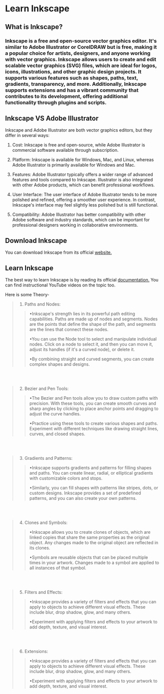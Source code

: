 # Learn Inkscape

## What is Inkscape?

### Inkscape is a free and open-source vector graphics editor. It's similar to Adobe Illustrator or CorelDRAW but is free, making it a popular choice for artists, designers, and anyone working with vector graphics. Inkscape allows users to create and edit scalable vector graphics (SVG) files, which are ideal for logos, icons, illustrations, and other graphic design projects. It supports various features such as shapes, paths, text, gradients, transparency, and more. Additionally, Inkscape supports extensions and has a vibrant community that contributes to its development, offering additional functionality through plugins and scripts.

## Inkscape VS Adobe Illustrator

Inkscape and Adobe Illustrator are both vector graphics editors, but they differ in several ways:

1. Cost: Inkscape is free and open-source, while Adobe Illustrator is commercial software available through subscription.

2. Platform: Inkscape is available for Windows, Mac, and Linux, whereas Adobe Illustrator is primarily available for Windows and Mac.

3. Features: Adobe Illustrator typically offers a wider range of advanced features and tools compared to Inkscape. Illustrator is also integrated with other Adobe products, which can benefit professional workflows.

4. User Interface: The user interface of Adobe Illustrator tends to be more polished and refined, offering a smoother user experience. In contrast, Inkscape's interface may feel slightly less polished but is still functional.

5. Compatibility: Adobe Illustrator has better compatibility with other Adobe software and industry standards, which can be important for professional designers working in collaborative environments.

## Download Inkscape

You can download Inkscape from its official [website.](https://inkscape.org/)

## Learn Inkscape

The best way to learn Inkscape is by reading its official [documentation.](https://inkscape.org/learn/)
You can find instructional YouTube videos on the topic too.

Here is some Theory-

>1. Paths and Nodes:
>>
>> &bull;Inkscape's strength lies in its powerful path editing capabilities. Paths are made up of nodes and segments. Nodes are the points that define the shape of the path, and segments are the lines that connect these nodes.
>>
>> &bull;You can use the Node tool to select and manipulate individual nodes. Click on a node to select it, and then you can move it, adjust its handles (if it's a curved node), or delete it.
>>
>> &bull;By combining straight and curved segments, you can create complex shapes and designs.

<br>
<br>

>2. Bezier and Pen Tools:
>>
>> &bull;The Bezier and Pen tools allow you to draw custom paths with precision. With these tools, you can create smooth curves and sharp angles by clicking to place anchor points and dragging to adjust the curve handles.
>>
>> 
>>&bull;Practice using these tools to create various shapes and paths. Experiment with different techniques like drawing straight lines, curves, and closed shapes.

<br>
<br>

>3. Gradients and Patterns:
>>
>> &bull;Inkscape supports gradients and patterns for filling shapes and paths. You can create linear, radial, or elliptical gradients with customizable colors and stops.
>>
>> 
>>&bull;Similarly, you can fill shapes with patterns like stripes, dots, or custom designs. Inkscape provides a set of predefined patterns, and you can also create your own patterns.

<br>
<br>

>4. Clones and Symbols:
>>
>> &bull;Inkscape allows you to create clones of objects, which are linked copies that share the same properties as the original object. Any changes made to the original object are reflected in its clones.
>>
>> 
>>&bull;Symbols are reusable objects that can be placed multiple times in your artwork. Changes made to a symbol are applied to all instances of that symbol.

<br>
<br>

>5. Filters and Effects:
>>
>> &bull;Inkscape provides a variety of filters and effects that you can apply to objects to achieve different visual effects. These include blur, drop shadow, glow, and many others.
>>
>> 
>>&bull;Experiment with applying filters and effects to your artwork to add depth, texture, and visual interest.


<br>
<br>

>6. Extensions:
>>
>> &bull;Inkscape provides a variety of filters and effects that you can apply to objects to achieve different visual effects. These include blur, drop shadow, glow, and many others.
>>
>> 
>>&bull;Experiment with applying filters and effects to your artwork to add depth, texture, and visual interest.

